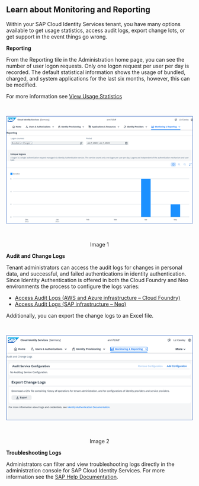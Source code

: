 ## Learn about Monitoring and Reporting   

Within your SAP Cloud Identity Services tenant, you have many options available to get usage statistics, access audit logs, export change lots, or get support in the event things go wrong. 

**Reporting** 

From the Reporting tile in the Administration home page, you can see the number of user logon requests. Only one logon request per user per day is recorded. The default statistical information shows the usage of bundled, charged, and system applications for the last six months, however, this can be modified.  

For more information see [View Usage Statistics](https://help.sap.com/docs/identity-authentication/identity-authentication/view-usage-statistics)

<br>
<p align="center"> 
<img src="images/4.5.1_UsageStatistics.png"> 
</p>
<br>
<p align="center" <b>Image 1</b> </p>

**Audit and Change Logs** 

Tenant administrators can access the audit logs for changes in personal data, and successful, and failed authentications in identity authentication. Since Identity Authentication is offered in both the Cloud Foundry and Neo environments the process to configure the logs varies: 

- [Access Audit Logs (AWS and Azure infrastructure – Cloud Foundry)](https://help.sap.com/docs/identity-authentication/identity-authentication/access-audit-logs-aws-azure-infrastructure) 
- [Access Audit Logs (SAP infrastructure – Neo)](https://help.sap.com/docs/identity-authentication/identity-authentication/access-audit-logs-sap-infrastructure) 

Additionally, you can export the change logs to an Excel file.

<br>
<p align="center"> 
<img src="images/4.5.2_AuditService.png"> 
</p>
<br>
<p align="center" <b>Image 2</b> </p>

**Troubleshooting Logs** 

Administrators can filter and view troubleshooting logs directly in the administration console for SAP Cloud Identity Services. For more information see the [SAP Help Documentation](https://help.sap.com/docs/identity-authentication/identity-authentication/view-troubleshooting-logs). 
